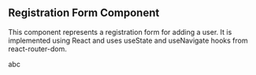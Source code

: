 ## Registration Form Component

This component represents a registration form for adding a user. It is implemented using React and uses useState and useNavigate hooks from react-router-dom.

abc
